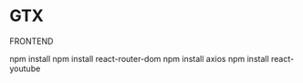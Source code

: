 # GTX

FRONTEND

npm install
npm install react-router-dom
npm install axios
npm install react-youtube
